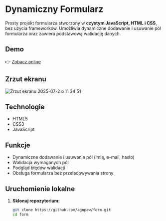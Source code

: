 #  Dynamiczny Formularz

Prosty projekt formularza stworzony w **czystym JavaScript, HTML i CSS**, bez użycia frameworków. Umożliwia dynamiczne dodawanie i usuwanie pól formularza oraz zawiera podstawową walidację danych.

##  Demo

👉 [Zobacz online](https://agnpaw.github.io/form/)

##  Zrzut ekranu

![Zrzut ekranu 2025-07-2 o 11 34 51](https://github.com/user-attachments/assets/19aa1e8a-b822-4045-b47c-084d36373f39)


##  Technologie

- HTML5
- CSS3
- JavaScript 

##  Funkcje

- Dynamiczne dodawanie i usuwanie pól (imię, e-mail, hasło)
- Walidacja wymaganych pól
- Podgląd błędów walidacji
- Obsługa formularza bez przeładowywania strony

##  Uruchomienie lokalne

1. **Sklonuj repozytorium:**
   ```bash
   git clone https://github.com/agnpaw/form.git
   cd form
